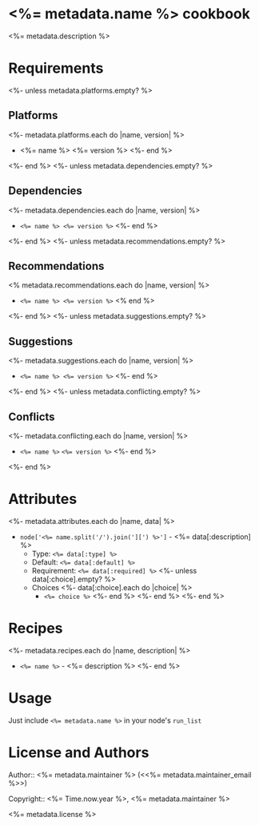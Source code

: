# <%= metadata.name %> cookbook

<%= metadata.description %>

# Requirements

<%- unless metadata.platforms.empty? %>
## Platforms

  <%- metadata.platforms.each do |name, version| %>
* <%= name %> <%= version %>
  <%- end %>

<%- end %>
<%- unless metadata.dependencies.empty? %>
## Dependencies

  <%- metadata.dependencies.each do |name, version| %>
* `<%= name %> <%= version %>`
  <%- end %>

<%- end %>
<%- unless metadata.recommendations.empty? %>
## Recommendations

  <% metadata.recommendations.each do |name, version| %>
* `<%= name %> <%= version %>`
  <% end %>

<%- end %>
<%- unless metadata.suggestions.empty? %>
## Suggestions

  <%- metadata.suggestions.each do |name, version| %>
* `<%= name %> <%= version %>`
  <%- end %>

<%- end %>
<%- unless metadata.conflicting.empty? %>
## Conflicts

  <%- metadata.conflicting.each do |name, version| %>
* `<%= name %>` `<%= version %>`
  <%- end %>

<%- end %>
# Attributes

<%- metadata.attributes.each do |name, data| %>
* `node['<%= name.split('/').join('][') %>']` - <%= data[:description] %>
  * Type: `<%= data[:type] %>`
  * Default: `<%= data[:default] %>`
  * Requirement: `<%= data[:required] %>`
  <%- unless data[:choice].empty? %>
  * Choices
    <%- data[:choice].each do |choice| %>
    * `<%= choice %>`
    <%- end %>
  <%- end %>
<%- end %>

# Recipes

<%- metadata.recipes.each do |name, description| %>
* `<%= name %>` - <%= description %>
<%- end %>

# Usage

Just include `<%= metadata.name %>` in your node's `run_list`

# License and Authors

Author:: <%= metadata.maintainer %> (<<%= metadata.maintainer_email %>>)

Copyright:: <%= Time.now.year %>, <%= metadata.maintainer %>

<%= metadata.license %>
